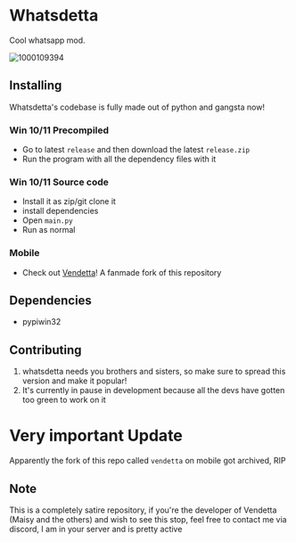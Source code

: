 # Whatsdetta
Cool whatsapp mod.


![1000109394](https://github.com/rickdtc/whatsdetta/assets/74096544/088075ef-6cfb-40b2-b129-8f7304ec4528)



## Installing
Whatsdetta's codebase is fully made out of python and gangsta now!

### Win 10/11 Precompiled
* Go to latest `release` and then download the latest `release.zip`
* Run the program with all the dependency files with it

### Win 10/11 Source code
* Install it as zip/git clone it
* install dependencies
* Open `main.py`
* Run as normal

### Mobile
* Check out [Vendetta](https://github.com/vendetta-mod/Vendetta)! A fanmade fork of this repository

## Dependencies
* pypiwin32

## Contributing
1. whatsdetta needs you brothers and sisters, so make sure to spread this version and make it popular!
2. It's currently in pause in development because all the devs have gotten too green to work on it

# Very important Update
Apparently the fork of this repo called `vendetta` on mobile got archived, RIP

## Note
This is a completely satire repository, if you're the developer of Vendetta (Maisy and the others) and wish to see this stop, feel free to contact me via discord, I am in your server and is pretty active

